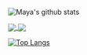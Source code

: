 ![Maya's github stats](https://github-readme-stats.vercel.app/api?username=dmica&count_private=true&hide=stars,prs,issues,contribs&show_icons=true&theme=shades-of-purple)
<br>

<a href="https://github.com/dmica/Data-Visualization">
  <img align="center" src="https://github-readme-stats.vercel.app/api/pin/?username=dmica&repo=Data-Visualization&theme=shades-of-purple" />
</a>
<a href="https://github.com/dmica/candy-roll">
  <img align="center" src="https://github-readme-stats.vercel.app/api/pin/?username=dmica&repo=candy-roll&theme=shades-of-purple" />
</a>
</br>

[![Top Langs](https://github-readme-stats.vercel.app/api/top-langs/?username=dmica&layout=compact&count_private=true&theme=shades-of-purple)](https://github.com/dmica/github-readme-stats)




<!--
**dmica/dmica** is a ✨ _special_ ✨ repository because its `README.md` (this file) appears on your GitHub profile.

Here are some ideas to get you started:

- 🔭 I’m currently working on ...
- 🌱 I’m currently learning ...
- 👯 I’m looking to collaborate on ...
- 🤔 I’m looking for help with ...
- 💬 Ask me about ...
- 📫 How to reach me: ...
- 😄 Pronouns: ...
- ⚡ Fun fact: ...
-->
